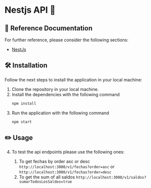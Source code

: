 # Nestjs API 🚦

## 📄 Reference Documentation

For further reference, please consider the following sections:

- [NestJs](https://nestjs.com/)

## 🛠 Installation

Follow the next steps to install the application in your local machine:

1. Clone the repository in your local machine.
2. Install the dependencies with the following command
   ```sh
   npm install
   ```
3. Run the application with the following command
   ```sh
   npm start
   ```

## ✏️ Usage

4. To test the api endpoints please use the following ones:

   1. To get fechas by order asc or desc
      `http://localhost:3000/v1/fechas?order=asc`
      or
      `http://localhost:3000/v1/fechas?order=desc`
   2. To get the sum of all saldos
      `http://localhost:3000/v1/saldos?sumarTodosLosSaldos=true`

